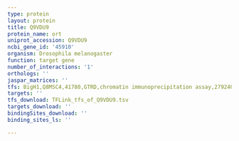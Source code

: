 ```yaml
---
type: protein
layout: protein
title: Q9VDU9
protein_name: ort
uniprot_accession: Q9VDU9
ncbi_gene_id: '45910'
organism: Drosophila melanogaster
function: target gene
number_of_interactions: '1'
orthologs: ''
jaspar_matrices: ''
tfs: BigH1,Q8MSC4,41780,GTRD,chromatin immunoprecipitation assay,27924024%5Buid%5D,No
targets: ''
tfs_download: TFLink_tfs_of_Q9VDU9.tsv
targets_download: ''
bindingSites_download: ''
binding_sites_ls: ''

---
```

